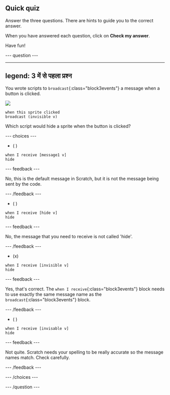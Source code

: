 ## Quick quiz

Answer the three questions. There are hints to guide you to the correct answer.

When you have answered each question, click on **Check my answer**.

Have fun!

--- question ---

---
legend: 3 में से पहला प्रश्न
---

You wrote scripts to `broadcast`{:class="block3events"} a message when a button is clicked.

![](images/button-icon.png)

```blocks3
when this sprite clicked
broadcast (invisible v)
```

Which script would hide a sprite when the button is clicked?

--- choices ---

- ( )

```blocks3
when I receive [message1 v]
hide
```

 --- feedback ---

 No, this is the default message in Scratch, but it is not the message being sent by the code.

 --- /feedback ---

- ( )

```blocks3
when I receive [hide v]
hide
```

 --- feedback ---

 No, the message that you need to receive is not called 'hide'.

 --- /feedback ---

- (x)

```blocks3
when I receive [invisible v]
hide
```

 --- feedback ---

Yes, that's correct. The `when I receive`{:class="block3events"} block needs to use exactly the same message name as the `broadcast`{:class="block3events"} block.

 --- /feedback ---

- ( )

```blocks3
when I receive [invisable v]
hide
```

 --- feedback ---

 Not quite. Scratch needs your spelling to be really accurate so the message names match. Check carefully.

 --- /feedback ---

--- /choices ---

--- /question ---
